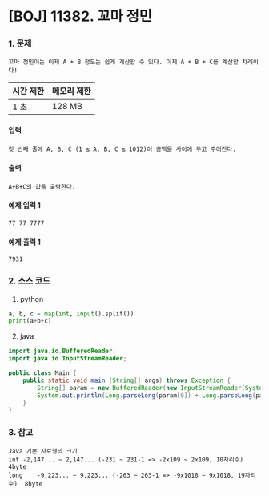 # [BOJ] 11382. 꼬마 정민

### 1. 문제

``` 꼬마 정민이는 이제 A + B 정도는 쉽게 계산할 수 있다. 이제 A + B + C를 계산할 차례이다! ```

| 시간 제한 | 메모리 제한 |
|:------|:-------| 
| 1 초   | 128 MB |


#### 입력

``` 첫 번째 줄에 A, B, C (1 ≤ A, B, C ≤ 1012)이 공백을 사이에 두고 주어진다. ```

#### 출력

``` A+B+C의 값을 출력한다. ```


#### 예제 입력 1

```
77 77 7777
```

#### 예제 출력 1

```
7931
```


### 2. 소스 코드

1. python

```python
a, b, c = map(int, input().split())
print(a+b+c)
```

2. java

```java
import java.io.BufferedReader;
import java.io.InputStreamReader;

public class Main {
    public static void main (String[] args) throws Exception {
        String[] param = new BufferedReader(new InputStreamReader(System.in)).readLine().split(" ");
        System.out.println(Long.parseLong(param[0]) + Long.parseLong(param[1]) + Long.parseLong(param[2]));
    }
}

```

### 3. 참고

```
Java 기본 자료형의 크기
int	-2,147... ~ 2,147... (-231 ~ 231-1 => -2x109 ~ 2x109, 10자리수)    4byte
long	-9,223... ~ 9,223... (-263 ~ 263-1 => -9x1018 ~ 9x1018, 19자리수)  8byte
```
